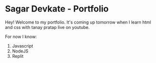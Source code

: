# Sagar Devkate - Portfolio

Hey! Welcome to my portfolio. It's coming up tomorrow when I learn html and css with tanay pratap live on youtube.

For now I know:

1. Javascript
2. NodeJS
3. Replit
